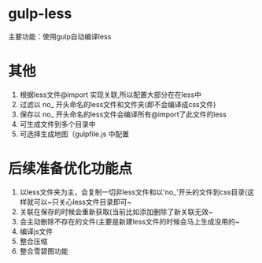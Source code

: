 # gulp-less
主要功能：使用gulp自动编译less

# 其他
1. 根据less文件@import 实现关联,所以配置大部分在在less中
2. 过滤以 no_ 开头命名的less文件和文件夹(即不会编译成css文件)
3. 保存以 no_ 开头命名的less文件会编译所有@import了此文件的less
4. 可生成文件到多个目录中
5. 可选择生成地图（gulpfile.js 中配置

# 后续准备优化功能点
1. 以less文件夹为主，会复制一切非less文件和以'no_'开头的文件到css目录(这样就可以~只关心less文件目录即可~
2. 关联在保存的时候会重新获取(当前比如添加删除了新关联无效~
3. 会主动删除不存在的文件(主要是新建less文件的时候会马上生成没用的~
4. 编译js文件
5. 整合压缩
6. 整合雪碧图功能

